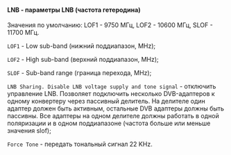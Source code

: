 #### LNB - параметры LNB (частота гетеродина)

Значения по умолчанию: LOF1 - 9750 МГц, LOF2 - 10600 МГц, SLOF - 11700 МГц.

`LOF1` - Low sub-band (нижний поддиапазон, MHz);

`LOF2` - High sub-band (верхний поддиапазон, MHz);

`SLOF` - Sub-band range (граница перехода, MHz);

`LNB Sharing. Disable LNB voltage supply and tone signal` - отключить управление LNB. Позволяет подключить несколько DVB-адаптеров к одному конвертеру через пассивный делитель. На делителе один адаптер должен быть активным, остальные DVB адаптеры должны быть пассивны. Все адаптеры на одном делителе должны работать в одной поляризации и в одном поддиапазоне (частота больше или меньше значения slof);

`Force Tone` -  передать тональный сигнал 22 KHz.
